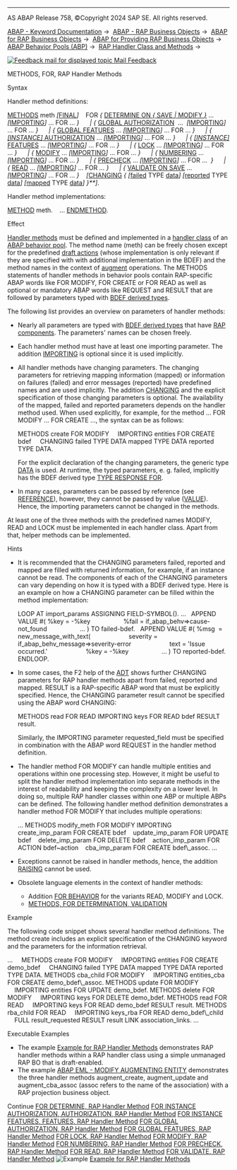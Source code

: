   

* * *

AS ABAP Release 758, ©Copyright 2024 SAP SE. All rights reserved.

[ABAP - Keyword Documentation](javascript:call_link\('abenabap.htm'\)) →  [ABAP - RAP Business Objects](javascript:call_link\('abenabap_rap.htm'\)) →  [ABAP for RAP Business Objects](javascript:call_link\('abenabap_for_rap_bos.htm'\)) →  [ABAP for Providing RAP Business Objects](javascript:call_link\('abenabap_provide_rap_bos.htm'\)) →  [ABAP Behavior Pools (ABP)](javascript:call_link\('abenabap_behavior_pools.htm'\)) →  [RAP Handler Class and Methods](javascript:call_link\('abenabp_handler_class.htm'\)) → 

 [![](Mail.gif?object=Mail.gif "Feedback mail for displayed topic") Mail Feedback](mailto:f1_help@sap.com?subject=Feedback%20on%20ABAP%20Documentation&body=Document:%20METHODS%2C%20FOR%2C%20RAP%20Handler%20Methods%2C%20ABAPMETHODS_FOR_RAP_BEHV%2C%20758%0D%0A%0D%0AError:%0D%0A%0D%0A%0D%0A%0D%0ASuggestion%20for%20improvement:
)

METHODS, FOR, RAP Handler Methods

Syntax

Handler method definitions:

[METHODS](javascript:call_link\('abapmethods.htm'\)) meth *\[*[FINAL](javascript:call_link\('abapmethods_abstract_final.htm'\))*\]*
   FOR *{* [DETERMINE ON *{* SAVE *|* MODIFY *}*](javascript:call_link\('abaphandler_meth_det.htm'\)) ... *\[*[IMPORTING](javascript:call_link\('abapmethods_general.htm'\))*\]* ... FOR ... *}*
     *|* *{* [GLOBAL AUTHORIZATION](javascript:call_link\('abaphandler_meth_global_auth.htm'\))  ...  *\[*[IMPORTING](javascript:call_link\('abapmethods_general.htm'\))*\]* ... FOR ... *}*
     *|* *{* [GLOBAL FEATURES](javascript:call_link\('abaphandler_meth_global_features.htm'\)) ... *\[*[IMPORTING](javascript:call_link\('abapmethods_general.htm'\))*\]* ... FOR ... *}*
     *|* *{* [*\[*INSTANCE*\]* AUTHORIZATION](javascript:call_link\('abaphandler_meth_auth.htm'\)) ... *\[*[IMPORTING](javascript:call_link\('abapmethods_general.htm'\))*\]* ... FOR ... *}*
     *|* *{* [*\[*INSTANCE*\]* FEATURES](javascript:call_link\('abaphandler_meth_features.htm'\)) ... *\[*[IMPORTING](javascript:call_link\('abapmethods_general.htm'\))*\]* ... FOR ... *}*
     *|* *{* [LOCK](javascript:call_link\('abaphandler_meth_lock.htm'\)) ... *\[*[IMPORTING](javascript:call_link\('abapmethods_general.htm'\))*\]* ... FOR ... *}*
     *|* *{* [MODIFY](javascript:call_link\('abaphandler_meth_modify.htm'\)) ... *\[*[IMPORTING](javascript:call_link\('abapmethods_general.htm'\))*\]* ... FOR ... *}*
     *|* *{* [NUMBERING](javascript:call_link\('abaphandler_meth_numbering.htm'\)) ... *\[*[IMPORTING](javascript:call_link\('abapmethods_general.htm'\))*\]* ... FOR ... *}*
     *|* *{* [PRECHECK](javascript:call_link\('abaphandler_meth_precheck.htm'\)) ... *\[*[IMPORTING](javascript:call_link\('abapmethods_general.htm'\))*\]* ... FOR ...  *}*
     *|* *{* [READ](javascript:call_link\('abaphandler_meth_read.htm'\)) ... *\[*[IMPORTING](javascript:call_link\('abapmethods_general.htm'\))*\]* ... FOR ... *}*
     *|* *{* [VALIDATE ON SAVE](javascript:call_link\('abaphandler_meth_validate.htm'\)) ... *\[*[IMPORTING](javascript:call_link\('abapmethods_general.htm'\))*\]* ... FOR ... *}*
   *\[*[CHANGING](javascript:call_link\('abapmethods_general.htm'\)) *{* *\[*[failed](javascript:call_link\('abaptype_response_for.htm'\)) TYPE [data](javascript:call_link\('abenbuilt_in_types_generic.htm'\))*\]* *\[*[reported](javascript:call_link\('abaptype_response_for.htm'\)) TYPE [data](javascript:call_link\('abenbuilt_in_types_generic.htm'\))*\]* *\[*[mapped](javascript:call_link\('abaptype_response_for.htm'\)) TYPE [data](javascript:call_link\('abenbuilt_in_types_generic.htm'\))*\]* *}**\]*.

Handler method implementations:

[METHOD](javascript:call_link\('abapmethods.htm'\)) meth.
   ...
[ENDMETHOD](javascript:call_link\('abapmethods.htm'\)).

Effect

[Handler methods](javascript:call_link\('abenabp_handler_method_glosry.htm'\) "Glossary Entry") must be defined and implemented in a [handler class](javascript:call_link\('abenabp_handler_class_glosry.htm'\) "Glossary Entry") of an [ABAP behavior pool](javascript:call_link\('abenbehavior_pool_glosry.htm'\) "Glossary Entry"). The method name (meth) can be freely chosen except for the predefined [draft actions](javascript:call_link\('abenbdl_draft_action.htm'\)) (whose implementation is only relevant if they are specified with with additional implementation in the BDEF) and the method names in the context of [augment](javascript:call_link\('abenbdl_augment_projection.htm'\)) operations. The METHODS statements of handler methods in behavior pools contain RAP-specific ABAP words like FOR MODIFY, FOR CREATE or FOR READ as well as optional or mandatory ABAP words like REQUEST and RESULT that are followed by parameters typed with [BDEF derived types](javascript:call_link\('abenrap_derived_type_glosry.htm'\) "Glossary Entry").

The following list provides an overview on parameters of handler methods:

-   Nearly all parameters are typed with [BDEF derived types](javascript:call_link\('abenrap_derived_type_glosry.htm'\) "Glossary Entry") that have [RAP components](javascript:call_link\('abapderived_types_comp.htm'\)). The parameters' names can be chosen freely.
-   Each handler method must have at least one importing parameter. The addition [IMPORTING](javascript:call_link\('abapmethods_general.htm'\)) is optional since it is used implicitly.
-   All handler methods have changing parameters. The changing parameters for retrieving mapping information (mapped) or information on failures (failed) and error messages (reported) have predefined names and are used implicitly. The addition [CHANGING](javascript:call_link\('abapmethods_general.htm'\)) and the explicit specification of those changing parameters is optional. The availability of the mapped, failed and reported parameters depends on the handler method used. When used explicitly, for example, for the method ... FOR MODIFY ... FOR CREATE ..., the syntax can be as follows:
    
    METHODS create FOR MODIFY
        IMPORTING entities FOR CREATE bdef
        CHANGING failed TYPE DATA mapped TYPE DATA reported TYPE DATA.
    
    For the explicit declaration of the changing parameters, the generic type [DATA](javascript:call_link\('abenbuilt_in_types_generic.htm'\)) is used. At runtime, the typed parameters, e. g. failed, implicitly has the BDEF derived type [TYPE RESPONSE FOR](javascript:call_link\('abaptype_response_for.htm'\)).
    
-   In many cases, parameters can be passed by reference (see [REFERENCE](javascript:call_link\('abapmethods_parameters.htm'\))), however, they cannot be passed by value ([VALUE](javascript:call_link\('abapmethods_parameters.htm'\))). Hence, the importing parameters cannot be changed in the methods.

At least one of the three methods with the predefined names MODIFY, READ and LOCK must be implemented in each handler class. Apart from that, helper methods can be implemented.

Hints

-   It is recommended that the CHANGING parameters failed, reported and mapped are filled with returned information, for example, if an instance cannot be read. The components of each of the CHANGING parameters can vary depending on how it is typed with a BDEF derived type. Here is an example on how a CHANGING parameter can be filled within the method implementation:
    
    LOOP AT import\_params ASSIGNING FIELD-SYMBOL(<fs>).
    ...
      APPEND VALUE #( %key = <fs>-%key
                      %fail = if\_abap\_behv=>cause-not\_found
                      ... ) TO failed-bdef.
      APPEND VALUE #( %msg  = new\_message\_with\_text(
                         severity = if\_abap\_behv\_message=>severity-error
                         text = 'Issue occurred.'
                         %key = <fs>-%key
                      ... ) TO reported-bdef.
    ENDLOOP.
    
-   In some cases, the F2 help of the [ADT](javascript:call_link\('abenadt_glosry.htm'\) "Glossary Entry") shows further CHANGING parameters for RAP handler methods apart from failed, reported and mapped. RESULT is a RAP-specific ABAP word that must be explicitly specified. Hence, the CHANGING parameter result cannot be specified using the ABAP word CHANGING:
    
    METHODS read FOR READ IMPORTING keys FOR READ bdef RESULT result.
    
    Similarly, the IMPORTING parameter requested\_field must be specified in combination with the ABAP word REQUEST in the handler method definition.
    
-   The handler method FOR MODIFY can handle multiple entities and operations within one processing step. However, it might be useful to split the handler method implementation into separate methods in the interest of readability and keeping the complexity on a lower level. In doing so, multiple RAP handler classes within one ABP or multiple ABPs can be defined. The following handler method definition demonstrates a handler method FOR MODIFY that includes multiple operations:
    
    ...
    METHODS modify\_meth FOR MODIFY IMPORTING
       create\_imp\_param FOR CREATE bdef
       update\_imp\_param FOR UPDATE bdef
       delete\_imp\_param FOR DELETE bdef
       action\_imp\_param FOR ACTION bdef~action
       cba\_imp\_param FOR CREATE bdef\\\_assoc.
    ...
    
-   Exceptions cannot be raised in handler methods, hence, the addition [RAISING](javascript:call_link\('abapmethods_general.htm'\)) cannot be used.
-   Obsolete language elements in the context of handler methods:
    -   Addition [FOR BEHAVIOR](javascript:call_link\('abapmethods_for_behavior.htm'\)) for the variants READ, MODIFY and LOCK.
    -   [METHODS, FOR DETERMINATION, VALIDATION](javascript:call_link\('abapmethods_for_det_val_obs.htm'\))

Example

The following code snippet shows several handler method definitions. The method create includes an explicit specification of the CHANGING keyword and the parameters for the information retrieval.

...
    METHODS create FOR MODIFY
    IMPORTING entities FOR CREATE demo\_bdef
    CHANGING failed TYPE DATA mapped TYPE DATA reported TYPE DATA.
METHODS cba\_child FOR MODIFY
    IMPORTING entities\_cba FOR CREATE demo\_bdef\\\_assoc.
METHODS update FOR MODIFY
    IMPORTING entities FOR UPDATE demo\_bdef.
METHODS delete FOR MODIFY
    IMPORTING keys FOR DELETE demo\_bdef.
METHODS read FOR READ
    IMPORTING keys FOR READ demo\_bdef RESULT result.
METHODS rba\_child FOR READ
    IMPORTING keys\_rba FOR READ demo\_bdef\\\_child
    FULL result\_requested RESULT result LINK association\_links.
...

Executable Examples

-   The example [Example for RAP Handler Methods](javascript:call_link\('abenrap_handler_methods_abexa.htm'\)) demonstrates RAP handler methods within a RAP handler class using a simple unmanaged RAP BO that is draft-enabled.
-   The example [ABAP EML - MODIFY AUGMENTING ENTITY](javascript:call_link\('abeneml_modify_augmenting_abexa.htm'\)) demonstrates the three handler methods augment\_create, augment\_update and augment\_cba\_assoc (assoc refers to the name of the association) with a RAP projection business object.

Continue
[FOR DETERMINE, RAP Handler Method](javascript:call_link\('abaphandler_meth_det.htm'\))
[FOR INSTANCE AUTHORIZATION, AUTHORIZATION, RAP Handler Method](javascript:call_link\('abaphandler_meth_auth.htm'\))
[FOR INSTANCE FEATURES, FEATURES, RAP Handler Method](javascript:call_link\('abaphandler_meth_features.htm'\))
[FOR GLOBAL AUTHORIZATION, RAP Handler Method](javascript:call_link\('abaphandler_meth_global_auth.htm'\))
[FOR GLOBAL FEATURES, RAP Handler Method](javascript:call_link\('abaphandler_meth_global_features.htm'\))
[FOR LOCK, RAP Handler Method](javascript:call_link\('abaphandler_meth_lock.htm'\))
[FOR MODIFY, RAP Handler Method](javascript:call_link\('abaphandler_meth_modify.htm'\))
[FOR NUMBERING, RAP Handler Method](javascript:call_link\('abaphandler_meth_numbering.htm'\))
[FOR PRECHECK, RAP Handler Method](javascript:call_link\('abaphandler_meth_precheck.htm'\))
[FOR READ, RAP Handler Method](javascript:call_link\('abaphandler_meth_read.htm'\))
[FOR VALIDATE, RAP Handler Method](javascript:call_link\('abaphandler_meth_validate.htm'\))
![Example](exa.gif "Example") [Example for RAP Handler Methods](javascript:call_link\('abenrap_handler_methods_abexa.htm'\))
